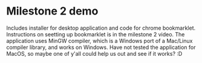 # Milestone 2 demo
Includes installer for desktop application and code for chrome bookmarklet.
Instructions on seetting up bookmarklet is in the milestone 2 video.
The application uses MinGW compiler, which is a Windows port of a Mac/Linux compiler library, and works on Windows. Have not tested the application for MacOS, so maybe one of y'all could help us out and see if it works? :D